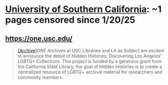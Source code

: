 



# [University of Southern California](usc.edu): ~1 pages censored since 1/20/25

## https://one.usc.edu/


> [[Archive]](https://web.archive.org/web/20240000000000*/https://one.usc.edu/)ONE Archives at USC Libraries and LA as Subject are excited to announce the debut of Hidden Histories: Discovering Los Angeles' LGBTQ+ Collections. This project is funded by a generous grant from the California State Library, the goal of Hidden Histories is to create a centralized resource of LGBTQ+ archival material for researchers and community members.